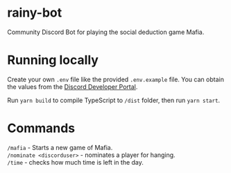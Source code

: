 # rainy-bot

Community Discord Bot for playing the social deduction game Mafia.

# Running locally

Create your own `.env` file like the provided `.env.example` file. You can obtain the values from the [Discord Developer Portal](https://discord.com/developers/applications).

Run `yarn build` to compile TypeScript to `/dist` folder, then run `yarn start`.

# Commands

`/mafia` - Starts a new game of Mafia.\
`/nominate <discorduser>` - nominates a player for hanging.\
`/time` - checks how much time is left in the day.
